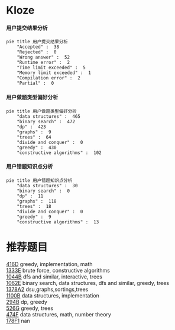 # Kloze

<!-- tabs:start -->



#### **用户提交结果分析**

```mermaid
pie title 用户提交结果分析
    "Accepted" :  38
    "Rejected" :  0
    "Wrong answer" :  52
    "Runtime error" :  2
    "Time limit exceeded" :  5
    "Memory limit exceeded" :  1
    "Compilation error" :  2
    "Partial" :  0
```

#### **用户做题类型偏好分析**

```mermaid
pie title 用户做题类型偏好分析
    "data structures" :  465
    "binary search" :  472
    "dp" :  423
    "graphs" :  9
    "trees" :  64
    "divide and conquer" :  0
    "greedy" :  430
    "constructive algorithms" :  102
```
#### **用户错题知识点分析**

```mermaid
pie title 用户错题知识点分析
    "data structures" :  30
    "binary search" :  0
    "dp" :  11
    "graphs" :  118
    "trees" :  18
    "divide and conquer" :  0
    "greedy" :  9
    "constructive algorithms" :  13
```



<!-- tabs:end -->
# 推荐题目
[416D](https://codeforces.com/contest/416/problem/D)		greedy,
                        implementation,
                        math		  
[1333E](https://codeforces.com/contest/1333/problem/E)		brute force,
                        constructive algorithms		  
[1044B](https://codeforces.com/contest/1044/problem/B)		dfs and similar,
                        interactive,
                        trees		  
[1062E](https://codeforces.com/contest/1062/problem/E)		binary search,
                        data structures,
                        dfs and similar,
                        greedy,
                        trees		  
[1378A2](https://codeforces.com/contest/1378A/problem/2)		dsu,graphs,sortings,trees		  
[1100B](https://codeforces.com/contest/1100/problem/B)		data structures,
                        implementation		  
[294B](https://codeforces.com/contest/294/problem/B)		dp,
                        greedy		  
[526G](https://codeforces.com/contest/526/problem/G)		greedy,
                        trees		  
[474F](https://codeforces.com/contest/474/problem/F)		data structures,
                        math,
                        number theory		  
[178F1](https://codeforces.com/contest/178F/problem/1)		nan		  
